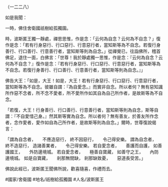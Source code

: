 （一二二八）

如是我聞：

一時，佛住舍衛國祇樹給孤獨園。

時，波斯匿王獨一靜處，禪思思惟，作是念：「云何為自念？云何為不自念？」復作是念：「若有行身惡行、行口惡行、行意惡行者，當知斯等為不自念。若復行身善行、行口善行、行意善行者，當知斯等則為自念。」從禪覺已，往詣佛所，稽首佛足，退住一面，白佛言：「世尊！我於靜處獨一思惟，作是念：『云何為自念？云何為不自念？』復作是念：『若有行身惡行、行口惡行、行意惡行者，當知斯等為不自念。若復行身善行、行口善行、行意善行者，當知斯等則為自念。』」

佛告大王：「如是，大王！如是，大王！若有行身惡行、行口惡行、行意惡行者，當知斯等為不自念。彼雖自謂：『為自愛念。』而實非自念。所以者何？無有惡知識所作惡不念者，所不念不愛者，所不愛所作如其自為自己所作者，是故斯等為不自念。

「若復，大王！行身善行、行口善行、行意善行者，當知斯等則為自念，斯等自謂：『不自愛惜己身。』然其斯等實為自念。所以者何？無有善友，於善友所作念者，念作愛者，愛作如自為己所作者，是故斯等則為自念。」爾時，世尊復說偈言：

「謂為自念者，　　不應造惡行，
終不因惡行，　　令己得安樂。
謂為自念者，　　終不造惡行，
造諸善業者，　　令己得安樂。
若自愛念者，　　善護而自護，
如善護國王，　　外防邊境城。
若自愛念者，　　極善自寶藏，
如善守之王，　　內防邊境城。
如是自寶藏，　　剎那無間缺，
剎那缺致憂，　　惡道長受苦。」

佛說此經已，波斯匿王聞佛所說，歡喜隨喜，作禮而去。

#國家/舍衛國
#地名/祇樹給孤獨園
#人名/波斯匿王
